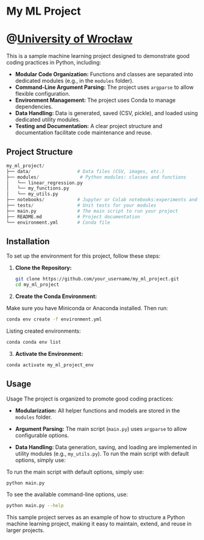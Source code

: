 # My ML Project
# @[University of Wrocław](https://math.uni.wroc.pl)

This is a sample machine learning project designed to demonstrate good coding practices in Python, including:

- **Modular Code Organization:** Functions and classes are separated into dedicated modules (e.g., in the `modules` folder).
- **Command-Line Argument Parsing:** The project uses `argparse` to allow flexible configuration.
- **Environment Management:** The project uses Conda to manage dependencies.
- **Data Handling:** Data is generated, saved (CSV, pickle), and loaded using dedicated utility modules.
- **Testing and Documentation:** A clear project structure and documentation facilitate code maintenance and reuse.

## Project Structure



  ```python
my_ml_project/
  ├── data/                 # Data files (CSV, images, etc.)
  ├── modules/               # Python modules: classes and functions
  │   └── linear_regression.py
  │   └── my_functions.py
  │   └── my_utils.py
  ├── notebooks/            # Jupyter or Colab notebooks:experiments and demos
  ├── tests/                # Unit tests for your modules
  ├── main.py               # The main script to run your project
  ├── README.md             # Project documentation
  └── environment.yml       # Conda file
  ```


## Installation 




To set up the environment for this project, follow these steps:

1. **Clone the Repository:**

   ```bash
   git clone https://github.com/your_username/my_ml_project.git
   cd my_ml_project
   ```
   
2. **Create the Conda Environment:**

Make sure you have Miniconda or Anaconda installed. Then run:
  ```bash
conda env create -f environment.yml
   ```

Listing created environments:
  ```bash
conda conda env list
   ```

3. **Activate the Environment:**
```bash 
conda activate my_ml_project_env
```

## Usage 
Usage
The project is organized to promote good coding practices:

* **Modularization:** 
All helper functions and models are stored in the `modules` folder.

* **Argument Parsing:**
The main script (`main.py`) uses `argparse` to allow configurable options.

* **Data Handling:**
Data generation, saving, and loading are implemented in utility modules (e.g., `my_utils.py`).
To run the main script with default options, simply use:

To run the main script with default options, simply use:
```bash
python main.py
```

To see the available command-line options, use:
```bash
python main.py --help
```

This sample project serves as an example of how to structure a Python machine learning project, making it easy to maintain, extend, and reuse in larger projects.



 